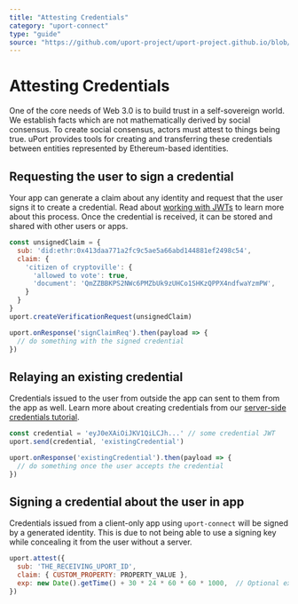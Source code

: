 ```yaml
---
title: "Attesting Credentials"
category: "uport-connect"
type: "guide"
source: "https://github.com/uport-project/uport-project.github.io/blob/develop/markdown/docs/guides/AttestCredentials.md"
---
```


# Attesting Credentials

One of the core needs of Web 3.0 is to build trust in a self-sovereign world. We establish facts which are not mathematically derived by social consensus. To create social consensus, actors must attest to things being true. uPort provides tools for creating and transferring these credentials between entities represented by Ethereum-based identities.

## Requesting the user to sign a credential

Your app can generate a claim about any identity and request that the user signs it to create a credential.  Read about [working with JWTs](/did-jwt/guides/index.md) to learn more about this process. Once the credential is received, it can be stored and shared with other users or apps.

```js
const unsignedClaim = {
  sub: 'did:ethr:0x413daa771a2fc9c5ae5a66abd144881ef2498c54',
  claim: {
    'citizen of cryptoville': {
      'allowed to vote': true,
      'document': 'QmZZBBKPS2NWc6PMZbUk9zUHCo1SHKzQPPX4ndfwaYzmPW',
    }
  }
}
uport.createVerificationRequest(unsignedClaim)

uport.onResponse('signClaimReq').then(payload => {
  // do something with the signed credential
})
```

## Relaying an existing credential

Credentials issued to the user from outside the app can sent to them from the app as well. Learn more about creating credentials from our [server-side credentials tutorial](/uport-credentials/guides/tutorial).

```js
const credential = 'eyJ0eXAiOiJKV1QiLCJh...' // some credential JWT
uport.send(credential, 'existingCredential')

uport.onResponse('existingCredential').then(payload => {
  // do something once the user accepts the credential
})
```

## Signing a credential about the user in app

Credentials issued from a client-only app using `uport-connect` will be signed by a generated identity. This is due to not being able to use a signing key while concealing it from the user without a server.

```js
uport.attest({
  sub: 'THE_RECEIVING_UPORT_ID',
  claim: { CUSTOM_PROPERTY: PROPERTY_VALUE },
  exp: new Date().getTime() + 30 * 24 * 60 * 60 * 1000,  // Optional expiration
})
```
